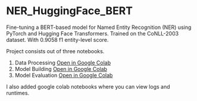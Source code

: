 # NER_HuggingFace_BERT
Fine-tuning a BERT-based model for Named Entity Recognition (NER) using PyTorch and Hugging Face Transformers.  Trained on the CoNLL-2003 dataset.
With 0.9058 f1 entity-level score.

Project consists out of three notebooks.
1. Data Processing [Open in Google Colab](https://colab.research.google.com/drive/13z7RSPJK2g_9_uNd3LI7ha2Jes69KaEm#scrollTo=MImo7XBq6Si9)
2. Model Building [Open in Google Colab](https://colab.research.google.com/drive/1EhwgacDAJGbVWohJeXLfURWAVHonXOhz#scrollTo=JIlOEzZ29VJ1)
3. Model Evaluation [Open in Google Colab](https://colab.research.google.com/drive/1p7Fyf7n1oKFULtmppWVJrhlyPdB6ceFc#scrollTo=yJ-U_fOWC1r4)

I also added google colab notebooks where you can view logs and runtimes.
